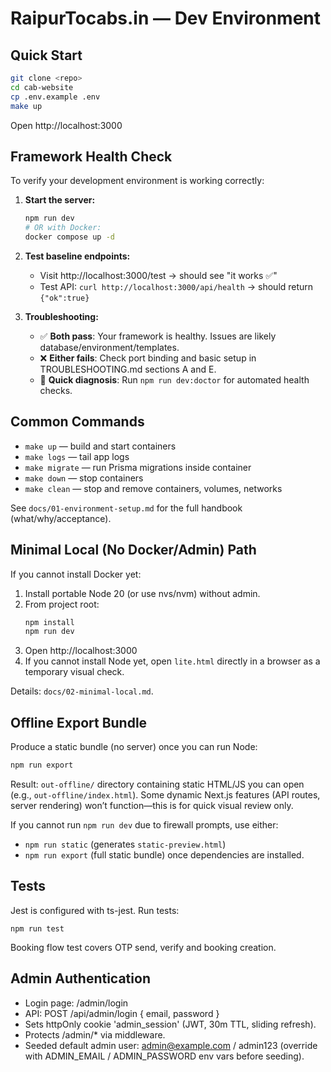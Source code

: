 # RaipurTocabs.in — Dev Environment

## Quick Start
```bash
git clone <repo>
cd cab-website
cp .env.example .env
make up
```
Open http://localhost:3000

## Framework Health Check

To verify your development environment is working correctly:

1. **Start the server:**
   ```bash
   npm run dev
   # OR with Docker:
   docker compose up -d
   ```

2. **Test baseline endpoints:**
   - Visit http://localhost:3000/test → should see "it works ✅"
   - Test API: `curl http://localhost:3000/api/health` → should return `{"ok":true}`

3. **Troubleshooting:**
   - ✅ **Both pass**: Your framework is healthy. Issues are likely database/environment/templates.
   - ❌ **Either fails**: Check port binding and basic setup in TROUBLESHOOTING.md sections A and E.
   - 🔧 **Quick diagnosis**: Run `npm run dev:doctor` for automated health checks.

## Common Commands
- `make up` — build and start containers
- `make logs` — tail app logs
- `make migrate` — run Prisma migrations inside container
- `make down` — stop containers
- `make clean` — stop and remove containers, volumes, networks

See `docs/01-environment-setup.md` for the full handbook (what/why/acceptance).

## Minimal Local (No Docker/Admin) Path
If you cannot install Docker yet:

1. Install portable Node 20 (or use nvs/nvm) without admin.
2. From project root:
	```bash
	npm install
	npm run dev
	```
3. Open http://localhost:3000
4. If you cannot install Node yet, open `lite.html` directly in a browser as a temporary visual check.

Details: `docs/02-minimal-local.md`.

## Offline Export Bundle
Produce a static bundle (no server) once you can run Node:
```bash
npm run export
```
Result: `out-offline/` directory containing static HTML/JS you can open (e.g., `out-offline/index.html`). Some dynamic Next.js features (API routes, server rendering) won’t function—this is for quick visual review only.

If you cannot run `npm run dev` due to firewall prompts, use either:
- `npm run static` (generates `static-preview.html`)
- `npm run export` (full static bundle) once dependencies are installed.

## Tests

Jest is configured with ts-jest. Run tests:

```
npm run test
```

Booking flow test covers OTP send, verify and booking creation.

## Admin Authentication

- Login page: /admin/login
- API: POST /api/admin/login { email, password }
- Sets httpOnly cookie 'admin_session' (JWT, 30m TTL, sliding refresh).
- Protects /admin/* via middleware.
- Seeded default admin user: admin@example.com / admin123 (override with ADMIN_EMAIL / ADMIN_PASSWORD env vars before seeding).
